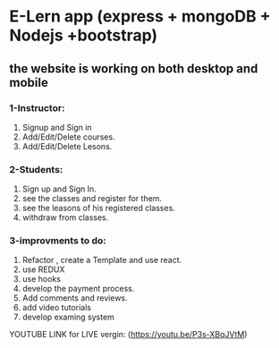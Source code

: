 #  E-Lern app (express + mongoDB + Nodejs +bootstrap)
## the website is working on both desktop and mobile

### 1-Instructor:
 1. Signup and Sign in
 2. Add/Edit/Delete courses.
 3. Add/Edit/Delete Lesons.

### 2-Students:
 1. Sign up and Sign In.
 2. see the classes and register for them.
 3. see the leasons of his registered classes.
 4. withdraw from classes.
 
### 3-improvments to do:
  1. Refactor , create a Template and use react.
  2. use REDUX
  3. use hooks
  4. develop the payment process.
  5. Add comments and reviews.
  6. add video tutorials
  7. develop examing system

YOUTUBE LINK for LIVE vergin: (https://youtu.be/P3s-XBqJVtM)
